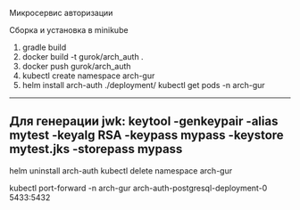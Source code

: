 Микросервис авторизации

Сборка и установка в minikube
1) gradle build
2) docker build -t gurok/arch_auth .
3) docker push gurok/arch_auth
4) kubectl create namespace arch-gur   
5) helm install arch-auth ./deployment/
   kubectl get pods -n arch-gur

---
Для генерации jwk:
keytool -genkeypair -alias mytest -keyalg RSA -keypass mypass -keystore mytest.jks -storepass mypass
---
helm uninstall arch-auth
kubectl delete namespace arch-gur

kubectl port-forward -n arch-gur arch-auth-postgresql-deployment-0 5433:5432